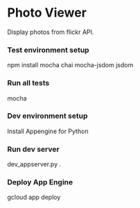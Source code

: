 # Photo Viewer

Display photos from flickr API.

### Test environment setup
npm install mocha chai mocha-jsdom jsdom

### Run all tests
mocha

### Dev environment setup
Install Appengine for Python

### Run dev server
dev_appserver.py .

### Deploy App Engine
gcloud app deploy
